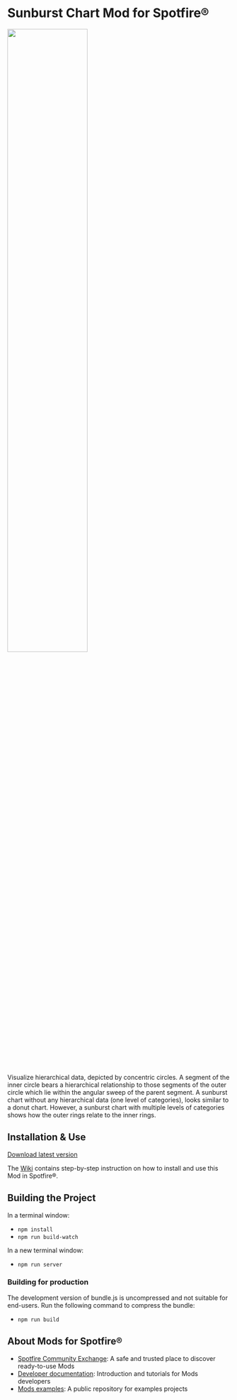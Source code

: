 # Sunburst Chart Mod for Spotfire®

<img src="assets/sunburst.png" width="60%"/>

Visualize hierarchical data, depicted by concentric circles. A segment of the inner circle bears a hierarchical relationship to those segments of the outer circle which lie within the angular sweep of the parent segment.
A sunburst chart without any hierarchical data (one level of categories), looks similar to a donut chart. However, a sunburst chart with multiple levels of categories shows how the outer rings relate to the inner rings.

## Installation & Use

[Download latest version](https://github.com/spotfiresoftware/spotfire-mod-sunburst/releases)

The [Wiki](https://github.com/spotfiresoftware/spotfire-mod-sunburst/wiki) contains step-by-step instruction on how to install and use this Mod in Spotfire®.

## Building the Project

In a terminal window:
- `npm install`
- `npm run build-watch`

In a new terminal window:
- `npm run server`

### Building for production

The development version of bundle.js is uncompressed and not suitable for end-users. Run the following command to compress the bundle:
- `npm run build`

## About Mods for Spotfire®
-   [Spotfire Community Exchange](https://community.spotfire.com/files/): A safe and trusted place to discover ready-to-use Mods
-   [Developer documentation](https://spotfiresoftware.github.io/spotfire-mods/docs/): Introduction and tutorials for Mods developers
-   [Mods examples](https://github.com/TIBCOSoftware/spotfire-mods/): A public repository for examples projects
